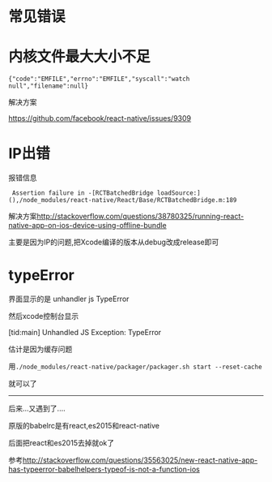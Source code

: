 # 常见错误

# 内核文件最大大小不足

```
{"code":"EMFILE","errno":"EMFILE","syscall":"watch null","filename":null}
```

解决方案

https://github.com/facebook/react-native/issues/9309

# IP出错

报错信息

```
 Assertion failure in -[RCTBatchedBridge loadSource:](),/node_modules/react-native/React/Base/RCTBatchedBridge.m:189
 ```
 
 解决方案<http://stackoverflow.com/questions/38780325/running-react-native-app-on-ios-device-using-offline-bundle>
 
 主要是因为IP的问题,把Xcode编译的版本从debug改成release即可
 
 # typeError
 
 界面显示的是 unhandler js TypeError
 
 然后xcode控制台显示
 
 [tid:main] Unhandled JS Exception: TypeError
 
 估计是因为缓存问题
 
 用`./node_modules/react-native/packager/packager.sh start --reset-cache`
 
 就可以了
 
 ---
 
 后来...又遇到了....
 
 原版的babelrc是有react,es2015和react-native
 
 后面把react和es2015去掉就ok了
 
 参考<http://stackoverflow.com/questions/35563025/new-react-native-app-has-typeerror-babelhelpers-typeof-is-not-a-function-ios>